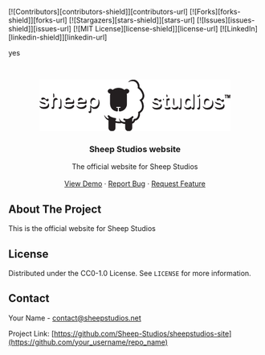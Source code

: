 <!-- PROJECT SHIELDS -->
[![Contributors][contributors-shield]][contributors-url]
[![Forks][forks-shield]][forks-url]
[![Stargazers][stars-shield]][stars-url]
[![Issues][issues-shield]][issues-url]
[![MIT License][license-shield]][license-url]
[![LinkedIn][linkedin-shield]][linkedin-url]

yes

<!-- PROJECT LOGO -->
<br />
<p align="center">
  <a href="https://github.com/Sheep-Studios/sheepstudios-site">
    <img src="images/Sheep Studios branding/Sheep Studios Full.svg" alt="Logo" width="380" height="102">
  </a>

  <h3 align="center">Sheep Studios website</h3>

  <p align="center">
    The official website for Sheep Studios
    <br />
    <br />
    <a href="https://www.sheepstudios.net">View Demo</a>
    ·
    <a href="https://github.com/Sheep-Studios/sheepstudios-site/issues">Report Bug</a>
    ·
    <a href="https://github.com/Sheep-Studios/sheepstudios-site/issues">Request Feature</a>
  </p>
</p>

<!-- ABOUT THE PROJECT -->
## About The Project

This is the official website for Sheep Studios

<!-- LICENSE -->
## License

Distributed under the CC0-1.0 License. See `LICENSE` for more information.


<!-- CONTACT -->
## Contact

Your Name - contact@sheepstudios.net

Project Link: [https://github.com/Sheep-Studios/sheepstudios-site](https://github.com/your_username/repo_name)
